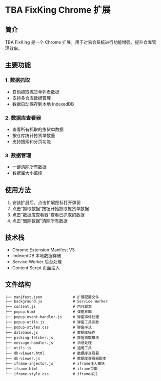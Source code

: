 # TBA FixKing Chrome 扩展

## 简介

TBA FixKing 是一个 Chrome 扩展，用于对易仓系统进行功能增强，提升仓库管理效率。

## 主要功能

### 1. 数据抓取
- 自动抓取拣货单列表数据
- 支持多仓库数据管理
- 数据自动保存到本地 IndexedDB

### 2. 数据库查看器
- 查看所有抓取的拣货单数据
- 按仓库统计拣货单数量
- 支持搜索和分页功能

### 3. 数据管理
- 一键清除所有数据
- 数据库大小监控

## 使用方法

1. 安装扩展后，点击扩展图标打开弹窗
2. 点击"抓取数据"按钮开始抓取拣货单数据
3. 点击"数据库查看器"查看已抓取的数据
4. 点击"删除数据"清除所有数据

## 技术栈

- Chrome Extension Manifest V3
- IndexedDB 本地数据存储
- Service Worker 后台处理
- Content Script 页面注入

## 文件结构

```
├── manifest.json              # 扩展配置文件
├── background.js              # Service Worker
├── content.js                 # 内容脚本
├── popup.html                 # 弹窗界面
├── popup-event-handler.js     # 弹窗事件处理
├── popup-utils.js             # 弹窗工具函数
├── popup-styles.css           # 弹窗样式
├── database.js                # 数据库操作
├── picking-fetcher.js         # 数据抓取模块
├── message-handler.js         # 消息处理
├── utils.js                   # 通用工具
├── db-viewer.html             # 数据库查看器
├── db-viewer.js               # 数据库查看器脚本
├── iframe-injector.js         # iframe注入模块
├── iframe.html                # iframe页面
└── iframe-style.css           # iframe样式
``` 